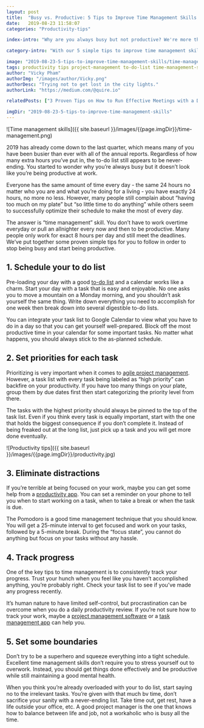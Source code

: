 ```yaml
---
layout: post
title:  "Busy vs. Productive: 5 Tips to Improve Time Management Skills for Project Managers"
date:   2019-08-23 11:58:07
categories: "Productivity-tips"

index-intro: "Why are you always busy but not productive? We're more than halfway through 2019 and it's about time to stop living like a zoombie because you are behind most of your deadlines. With our 5 simple tips to improve time management skills, you can own your day, become less busy and more productive."

category-intro: "With our 5 simple tips to improve time management skills, you can own your day, become less busy and more productive."

image: "2019-08-23-5-tips-to-improve-time-management-skills/time-management.png"
tags: productivity tips project-management to-do-list time-management-skills time-management productivity-tips
author: "Vicky Pham"
authorImg: "/images/author/Vicky.png"
authorDesc: "Trying not to get lost in the city lights."
authorLink: "https://medium.com/@quire.io"

relatedPosts: ["3 Proven Tips on How to Run Effective Meetings with a Digital To Do List", "Top 3 Productivity Tips With Online To Do List Software", "7 Productivity Tips to Avoid Burnout at Work"]

imgDir: "2019-08-23-5-tips-to-improve-time-management-skills"
---
```


![Time management skills]({{ site.baseurl }}/images/{{page.imgDir}}/time-management.png)

2019 has already come down to the last quarter, which means many of you have been busier than ever with all of the annual reports. Regardless of how many extra hours you’ve put in, the to-do list still appears to be never-ending. You started to wonder why you’re always busy but it doesn’t look like you’re being productive at work. 

Everyone has the same amount of time every day - the same 24 hours no matter who you are and what you’re doing for a living - you have exactly 24 hours, no more no less. However, many people still complain about “having too much on my plate” but “so little time to do anything” while others seem to successfully optimize their schedule to make the most of every day. 

The answer is “time management” skill. You don’t have to work overtime everyday or pull an allnighter every now and then to be productive. Many people only work for exact 8 hours per day and still meet the deadlines. We’ve put together some proven simple tips for you to follow in order to stop being busy and start being productive. 

## 1. Schedule your to do list

Pre-loading your day with a good [to-do list](https://quire.io/compare/best-to-do-list-apps) and a calendar works like a charm. Start your day with a task that is easy and enjoyable. No one asks you to move a mountain on a Monday morning, and you shouldn’t ask yourself the same thing. Write down everything you need to accomplish for one week then break down into several digestible to-do lists. 

You can integrate your task list to Google Calendar to view what you have to do in a day so that you can get yourself well-prepared. Block off the most productive time in your calendar for some important tasks. No matter what happens, you should always stick to the as-planned schedule. 

## 2. Set priorities for each task 

Prioritizing is very important when it comes to [agile project management](https://quire.io). However, a task list with every task being labeled as “high priority” can backfire on your productivity. If you have too many things on your plate, group them by due dates first then start categorizing the priority level from there. 

The tasks with the highest priority should always be pinned to the top of the task list. Even if you think every task is equally important, start with the one that holds the biggest consequence if you don’t complete it. Instead of being freaked out at the long list, just pick up a task and you will get more done eventually. 

![Productivity tips]({{ site.baseurl }}/images/{{page.imgDir}}/productivity.jpg)

## 3. Eliminate distractions

If you’re terrible at being focused on your work, maybe you can get some help from a [productivity app](https://quire.io/compare/best-productivity-apps). You can set a reminder on your phone to tell you when to start working on a task, when to take a break or when the task is due. 

The Pomodoro is a good time management technique that you should know. You will get a 25-minute interval to get focused and work on your tasks, followed by a 5-minute break. During the “focus state”, you cannot do anything but focus on your tasks without any hassle.

## 4. Track progress

One of the key tips to time management is to consistently track your progress. Trust your hunch when you feel like you haven’t accomplished anything, you’re probably right. Check your task list to see if you’ve made any progress recently. 

It’s human nature to have limited self-control, but procrastination can be overcome when you do a daily productivity review. If you’re not sure how to track your work, maybe a [project management software](https://quire.io/compare/best-project-management-software-reviews-comparisons) or a [task management app](https://quire.io/compare/best-task-management-software-for-creative-teams) can help you.

## 5. Set some boundaries 

Don’t try to be a superhero and squeeze everything into a tight schedule. Excellent time management skills don’t require you to stress yourself out to overwork. Instead, you should get things done effectively and be productive while still maintaining a good mental health.

When you think you’re already overloaded with your to do list, start saying no to the irrelevant tasks. You’re given with that much bv time, don’t sacrifice your sanity with a never-ending list. Take time out, get rest, have a life outside your office, etc. A good project manager is the one that knows how to balance between life and job, not a workaholic who is busy all the time. 


[jekyll]:      http://jekyllrb.com
[jekyll-gh]:   https://github.com/jekyll/jekyll
[jekyll-help]: https://github.com/jekyll/jekyll-help
